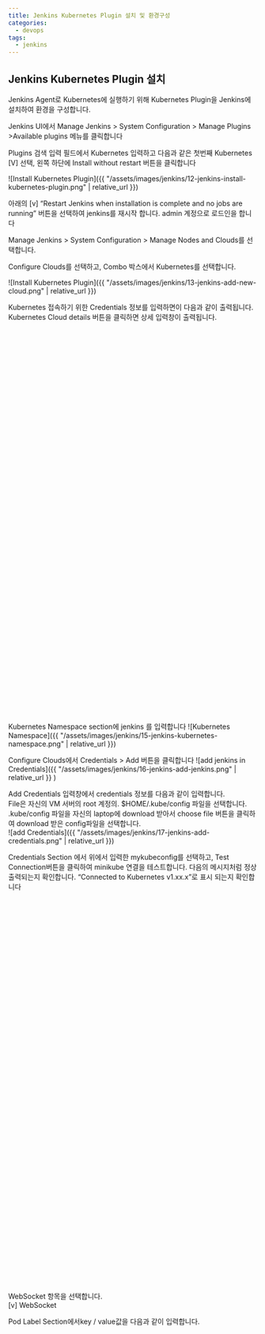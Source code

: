 ```yaml
---
title: Jenkins Kubernetes Plugin 설치 및 환경구성 
categories:
  - devops 
tags:
  - jenkins
---
```


## Jenkins Kubernetes Plugin 설치
Jenkins Agent로 Kubernetes에 실행하기 위해 Kubernetes Plugin을 Jenkins에 설치하여 환경을 구성합니다.

Jenkins UI에서 Manage Jenkins > System Configuration > Manage Plugins >Available plugins 메뉴를 클릭합니다

Plugins 검색 입력 필드에서 Kubernetes 입력하고 다음과 같은 첫번째  Kubernetes [V] 선택, 왼쪽 하단에 Install without restart 버튼을 클릭합니다

![Install Kubernetes Plugin]({{ "/assets/images/jenkins/12-jenkins-install-kubernetes-plugin.png" | relative_url }})

아래의 [v] “Restart Jenkins when installation is complete and no jobs are running” 버튼을 선택하여 jenkins를 재시작 합니다. admin 계정으로 로드인을 합니다

Manage Jenkins > System Configuration > Manage Nodes and Clouds를 선택합니다.

Configure Clouds를 선택하고, Combo 박스에서 Kubernetes를 선택합니다.

![Install Kubernetes Plugin]({{ "/assets/images/jenkins/13-jenkins-add-new-cloud.png" | relative_url }})

Kubernetes 접속하기 위한 Credentials 정보를 입력하면이 다음과 같이 출력됩니다. Kubernetes Cloud details 버튼을 클릭하면 상세 입력창이 출력됩니다.  
 <figure style="width: 5%; height: 20%; " class="align-center">
  <img src="{{ site.url }}{{ site.baseurl }}/assets/images/jenkins/14-jenkins-configure-clouds.png " alt="">
  <figcaption></figcaption>
</figure> 

Kubernetes Namespace section에 jenkins 를 입력합니다
![Kubernetes Namespace]({{ "/assets/images/jenkins/15-jenkins-kubernetes-namespace.png" | relative_url }})

Configure Clouds에서 Credentials > Add 버튼을 클릭합니다
![add jenkins in Credentials]({{ "/assets/images/jenkins/16-jenkins-add-jenkins.png" | relative_url }} )

Add Credentials 입력창에서 credentials 정보를 다음과 같이 입력합니다.  
File은 자신의 VM 서버의 root 계정의. $HOME/.kube/config 파일을 선택합니다.  
.kube/config 파일을 자신의 laptop에 download 받아서 choose file 버튼을 클릭하여 download 받은 config파일을 선택합니다.  
![add Credentials]({{ "/assets/images/jenkins/17-jenkins-add-credentials.png" | relative_url }})

Credentials Section 에서 위에서 입력한 mykubeconfig를 선택하고, Test Connection버튼을 클릭하여 minikube 연결을 테스트합니다. 다음의 메시지처럼 정상 출력되는지 확인합니다.
“Connected to Kubernetes v1.xx.x”로 표시 되는지 확인합니다
 <figure style="width: 50%; height: 20%; " class="align-center">
  <img src="{{ site.url }}{{ site.baseurl }}/assets/images/jenkins/18-jenkins-connected.png " alt="">
  <figcaption></figcaption>
</figure> 

WebSocket 항목을 선택합니다.  
[v] WebSocket

Pod Label Section에서key / value값을 다음과 같이 입력합니다.

<figure style="width: 100%; height: 100%; " class="align-center">
  <img src="{{ site.url }}{{ site.baseurl }}/assets/images/jenkins/19-jenkins-pod-labels.png " alt="">
  <figcaption></figcaption>
</figure> 

Pod Templates Section 다음과 같이 입력합니다  
 <figure style="width: 50%; height: 100%; " class="align-center">
  <img src="{{ site.url }}{{ site.baseurl }}/assets/images/jenkins/20-jenkins-pod-templates.png " alt="">
  <figcaption></figcaption>
</figure> 

Container Section은 다음과 같이 입력하고 저장버튼을 클릭합니다.  
Name : jnlp-slave  
Docker image : jenkinsci/jnlp-slave:latest  
Working directory : /home/jenkins/agent  
Command to run : /bin/sh -c . 

 <figure style="width: 50%; height: 100%; " class="align-center">
  <img src="{{ site.url }}{{ site.baseurl }}/assets/images/jenkins/21-jenkins-container-templates.png " alt="">
  <figcaption></figcaption>
</figure> 

Jenkins agent가 실행할 jenkins namespace를 다음과 같이 생성합니다.

kubectl create ns jenkins

Jenkins Console Output 화면에서 다음과 같은 메시지가 출력되면 “Message: namespaces "jenkins" not found”  위 Jenkins namespace를 생성하지 않아서 발생하는 에러입니다.

터미널창에서 default namespace에 app을 설치할 수 있는 권한을 cluster-admin 권한으로 jenkins에 부여합니다.
kubectl create clusterrolebinding jenkins-admin  --clusterrole cluster-admin --serviceaccount jenkins:default

 